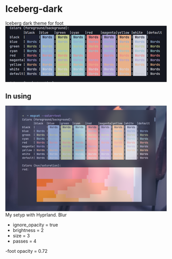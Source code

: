 # Iceberg-dark
Iceberg dark theme for foot
![colot paler](/color_palet.png)

## In using
![with opacity](/with_opacity.png)
My setyp with Hyprland. 
Blur 
- ignore_opacity = true
- brightness = 2
- size = 3
- passes = 4

-foot opacity = 0.72
